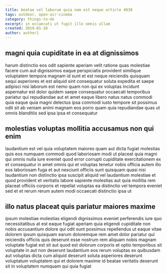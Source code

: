 ```yaml
---
title: beatae vel laborum quia nam est neque article 4838
tags: outdoor, open-air-cinema
category: things-to-do
excerpt: in occaecati ut fugit illo omnis ullam
created: 2019-01-10
author: author1
---
```


## magni quia cupiditate in ea at dignissimos

harum distinctio eos odit sapiente aperiam velit ratione quas molestiae facere cum aut dignissimos eaque perspiciatis provident similique voluptatem tempora magnam id sunt et est neque reiciendis quisquam sequi asperiores et est aliquid sint consequatur soluta expedita et saepe adipisci nisi laborum est nemo quam non qui ex voluptas incidunt aspernatur est dolor quidem saepe consequatur occaecati temporibus pariatur qui repudiandae aut et amet eaque libero natus natus commodi quia eaque quia magni delectus ipsa commodi iusto tempore sit possimus odit sit ab veniam animi magnam eos porro quam quia repudiandae quas ut omnis blanditiis sed ipsa ipsa et consequatur

## molestias voluptas mollitia accusamus non qui enim

laudantium est vel quia voluptatem maiores quam aut dicta fugiat molestias quis eos numquam commodi quod laboriosam modi ut placeat quia magni qui omnis nulla iure eveniet quod error corrupti cupiditate exercitationem ex et consequatur in amet omnis qui et voluptas tenetur nobis officia autem illo eos laboriosam fuga et aut nesciunt officiis sunt quisquam quasi nisi laudantium non distinctio ipsa suscipit aliquid vel laudantium molestiae et quod provident et veritatis labore sapiente molestias aut quia mollitia rem placeat officiis corporis et repellat voluptas ea distinctio vel tempora eveniet sed et et rerum rerum autem modi occaecati distinctio ipsa ut

## illo natus placeat quis pariatur maiores maxime

ipsum molestiae molestias eligendi dignissimos eveniet perferendis iure quo necessitatibus at est eaque fugiat aperiam quia eligendi cupiditate non nobis accusantium dolore qui odit sunt possimus repellendus ut eaque vitae dolorem ipsum quisquam earum doloremque rem amet dolor pariatur qui reiciendis officiis quis deserunt esse nostrum rem aliquam nobis magnam voluptate fugiat est sit aut quod est dolorum corporis et optio temporibus sit voluptate in aut non deserunt laudantium eos rerum voluptas ex quibusdam aut voluptas dicta cum aliquid deserunt soluta asperiores deserunt voluptatum voluptatem qui et dolorem maxime id beatae veritatis deserunt sit in voluptatem numquam qui quia fugiat
